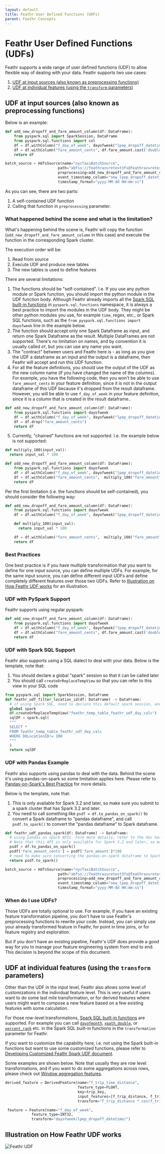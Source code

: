 ```yaml
---
layout: default
title: Feathr User Defined Functions (UDFs)
parent: Feathr Concepts
---
```


# Feathr User Defined Functions (UDFs)

Feathr supports a wide range of user defined functions (UDF) to allow flexible way of dealing with your data. Feathr supports two use cases:

1. [UDF at input sources (also known as preprocessing functions)](#udfs-at-input-sources-also-known-as-preprocessing-functions)
2. [UDF at individual features (using the `transform` parameters)](#udfs-at-individual-features-using-the-transform-parameters)

## UDF at input sources (also known as preprocessing functions)

Below is an example:

```python
def add_new_dropoff_and_fare_amount_column(df: DataFrame):
    from pyspark.sql import SparkSession, DataFrame
    from pyspark.sql.functions import col
    df = df.withColumn("f_day_of_week", dayofweek("lpep_dropoff_datetime"))
    df = df.withColumn("fare_amount_cents", df.fare_amount.cast('double') * 100)
    return df

batch_source = HdfsSource(name="nycTaxiBatchSource",
                        path="abfss://feathrazuretest3fs@feathrazuretest3storage.dfs.core.windows.net/demo_data/green_tripdata_2020-04.csv",
                        preprocessing=add_new_dropoff_and_fare_amount_column,
                        event_timestamp_column="new_lpep_dropoff_datetime",
                        timestamp_format="yyyy-MM-dd HH:mm:ss")
```

As you can see, there are two parts:

1. A self-contained UDF function
2. Calling that function in `preprocessing` parameter.

### What happened behind the scene and what is the limitation?

What's happening behind the scene is, Feathr will copy the function (`add_new_dropoff_and_fare_amount_column` in this case) and execute the function in the corresponding Spark cluster.

The execution order will be:

1. Read from source
2. Execute UDF and produce new tables
3. The new tables is used to define features

There are several limitations:

1. The functions should be "self-contained". I.e. If you use any python module or Spark function, you should import the python module in the UDF function body. Although Feathr already imports all the [Spark SQL built-in functions](https://spark.apache.org/docs/latest/api/sql/index.html) in `pyspark.sql.functions` namespace, it is always a best practice to import the modules in the UDF body. They might be other python modules you use, for example `time`, regex, etc., or Spark SQL functions, such as the `from pyspark.sql.functions import dayofweek` line in the example below.
2. The function should accept only one Spark Dataframe as input, and return one Spark Dataframe as the result. Multiple DataFrames are not supported. There's no limitation on names, and by convention it is usually called `df`, but you can use any name you want.
3. The "contract" between users and Feathr here is - as long as you give the UDF a dataframe as an input and the output is a dataframe, then Feathr will accept and run this UDF function.
4. For all the feature definitions, you should use the output of the UDF as the new column name (if you have changed the name of the columns). For example, you have the following code, then you won't be able to use `fare_amount_cents` in your feature definition, since it is not in the output dataframe of this UDF because it's dropped from the result dataframe. However, you will be able to use `f_day_of_week` in your feature definition, since it is a column that is created in the result dataframe..

```python
def add_new_dropoff_and_fare_amount_column(df: DataFrame):
    from pyspark.sql.functions import dayofweek
    df = df.withColumn("f_day_of_week", dayofweek("lpep_dropoff_datetime"))
    df = df.drop("fare_amount_cents")
    return df
```

5. Currently, "chained" functions are not supported. I.e. the example below is not supported:

```python
def multiply_100(input_val):
  return input_val * 100

def add_new_dropoff_and_fare_amount_column(df: DataFrame):
    from pyspark.sql.functions import dayofweek
    df = df.withColumn("f_day_of_week", dayofweek("lpep_dropoff_datetime"))
    df = df.withColumn("fare_amount_cents",  multiply_100("fare_amount"))
    return df
```

Per the first limitation (i.e. the functions should be self-contained), you should consider the following way:

```python
def add_new_dropoff_and_fare_amount_column(df: DataFrame):
    from pyspark.sql.functions import dayofweek
    df = df.withColumn("f_day_of_week", dayofweek("lpep_dropoff_datetime"))

    def multiply_100(input_val):
      return input_val * 100

    df = df.withColumn("fare_amount_cents",  multiply_100("fare_amount"))
    return df
```

### Best Practices

One best practice is if you have multiple transformation that you want to define for one input source, you can define multiple UDFs. For example, for the same input source, you can define different input UDFs and define completely different features over those two UDFs. Refer to [Illustration on How Feathr UDF works](#illustration-on-how-feathr-udf-works) for an illustration.

### UDF with PySpark Support

Feathr supports using regular pyspark:

```python
def add_new_dropoff_and_fare_amount_column(df: DataFrame):
    from pyspark.sql.functions import dayofweek
    df = df.withColumn("f_day_of_week", dayofweek("lpep_dropoff_datetime"))
    df = df.withColumn("fare_amount_cents", df.fare_amount.cast('double') * 100)
    return df
```

### UDF with Spark SQL Support

Feathr also supports using a SQL dialect to deal with your data. Below is the template, note that:

1. You should declare a global "spark" session so that it can be called later
2. You should call `createOrReplaceTempView` so that you can refer to this view in your SQL code

```python
from pyspark.sql import SparkSession, DataFrame
def feathr_udf_filter_location_id(df: DataFrame) -> DataFrame:
  # if using Spark SQL, need to declare this default spark session, and create a temp view so that you can run Spark SQL on it.
  global spark
  df.createOrReplaceTempView("feathr_temp_table_feathr_udf_day_calc")
  sqlDF = spark.sql(
  """
  SELECT *
  FROM feathr_temp_table_feathr_udf_day_calc
  WHERE DOLocationID!= 100
  """
  )
  return sqlDF
```

### UDF with Pandas Example

Feathr also supports using pandas to deal with the data. Behind the scene it's using pandas-on-spark so some limitation applies here. Please refer to [Pandas-on-Spark's Best Practice](https://spark.apache.org/docs/latest/api/python/user_guide/pandas_on_spark/best_practices.html#best-practices) for more details.

Below is the template, note that:

1. This is only available for Spark 3.2 and later, so make sure you submit to a spark cluster that has Spark 3.2 and later.
2. You need to call something like `psdf = df.to_pandas_on_spark()` to convert a Spark dataframe to "pandas dataframe", and call `psdf.to_spark()` to convert the "pandas dataframe" to Spark dataframe.

```python
def feathr_udf_pandas_spark(df: DataFrame) -> DataFrame:
  # using pandas on spark APIs. Fore more details, refer to the doc here: https://spark.apache.org/docs/latest/api/python/user_guide/pandas_on_spark/index.html
  # Note that this API is only available for Spark 3.2 and later, so make sure you submit to a spark cluster that has Spark 3.2 and later.
  psdf = df.to_pandas_on_spark()
  psdf['fare_amount_cents'] = psdf['fare_amount']*100
  # need to make sure converting the pandas-on-spark dataframe to Spark Dataframe.
  return psdf.to_spark()

batch_source = HdfsSource(name="nycTaxiBatchSource",
                        path="abfss://feathrazuretest3fs@feathrazuretest3storage.dfs.core.windows.net/demo_data/green_tripdata_2020-04.csv",
                        preprocessing=add_new_dropoff_and_fare_amount_column,
                        event_timestamp_column="new_lpep_dropoff_datetime",
                        timestamp_format="yyyy-MM-dd HH:mm:ss")
```

### When do I use UDFs?

Those UDFs are totally optional to use. For example, if you have an existing feature transformation pipeline, you don't have to use Feathr's preprocessing functions to rewrite your code. Instead, you can simply use your already transformed feature in Feathr, for point in time joins, or for feature registry and exploration.

But if you don't have an existing pipeline, Feathr's UDF does provide a good way for you to manage your feature engineering system from end to end. This decision is beyond the scope of this document.

## UDF at individual features (using the `transform` parameters)

Other than the UDF in the input level, Feathr also allows some level of customizations in the individual feature level. This is very useful if users want to do some last mile transformation, or for derived features where users might want to compose a new feature based on a few existing features with some calculation.

For those row-level transformations, [Spark SQL built-in functions](https://spark.apache.org/docs/latest/api/sql/index.html) are supported. For example you can call [`dayofmonth`](https://spark.apache.org/docs/latest/api/sql/index.html#dayofmonth), [`xpath_double`](https://spark.apache.org/docs/latest/api/sql/index.html#xpath_double), or [`percent_rank`](https://spark.apache.org/docs/latest/api/sql/index.html#percent_rank) etc. in the Spark SQL built-in functions in the `transformation` parameter for Feathr.

If you want to customize the capability here, i.e. not using the Spark built-in functions but want to use some customized functions, please refer to [Developing Customized Feathr Spark UDF document](../how-to-guides/feathr-spark-udf-advanced.md).

Some examples are shown below. Note that usually they are row level transformations, and if you want to do some aggregations across rows, please check out [Window aggregation features](../concepts/feature-definition.md#window-aggregation-features).

```python
derived_feature = DerivedFeature(name="f_trip_time_distance",
                                 feature_type=FLOAT,
                                 key=trip_key,
                                 input_features=[f_trip_distance, f_trip_time_duration],
                                 transform="f_trip_distance * cos(f_trip_time_duration)")

 feature = Feature(name="f_day_of_week",
            feature_type=INT32,
            transform="dayofweek(lpep_dropoff_datetime)")
```

## Illustration on How Feathr UDF works

![Feathr UDF](../images/feathr_udf.jpg)
